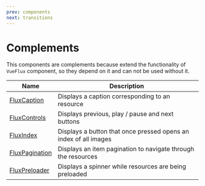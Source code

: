 ```yaml
---
prev: components
next: transitions
---
```


# Complements

This components are complements because extend the functionality of `VueFlux` component, so they depend on it and can not be used without it.

| Name                                          | Description                                                      |
| --------------------------------------------- | ---------------------------------------------------------------- |
| [FluxCaption](complements/flux-caption)       | Displays a caption corresponding to an resource                  |
| [FluxControls](complements/flux-controls)     | Displays previous, play / pause and next buttons                 |
| [FluxIndex](complements/flux-index)           | Displays a button that once pressed opens an index of all images |
| [FluxPagination](complements/flux-pagination) | Displays an item pagination to navigate through the resources    |
| [FluxPreloader](complements/flux-preloader)   | Displays a spinner while resources are being preloaded           |
